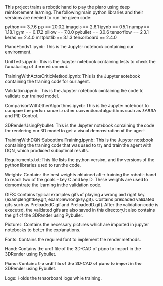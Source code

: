 This project trains a robotic hand to play the piano using deep reinforcement learning. 
The following main python libraries and their versions are needed to run the given code: 

python == 3.7.6 
pip == 20.0.2 
imageio == 2.6.1 
ipynb == 0.5.1 
numpy == 1.18.1 
gym == 0.17.2 
pillow == 7.0.0 
pybullet == 3.0.6 
tensorflow == 2.3.1 
keras == 2.4.0 
matplotlib == 3.1.3 
tensorboard == 2.4.0

 



PianoHandv1.ipynb: This is the Jupyter notebook containing our environment.
 
UnitTests.ipynb: This is the Jupyter notebook containing tests to check the functioning of the environment.
 
TrainingWithActorCriticMethod.ipynb: This is the Jupyter notebook containing the training code for our agent.
 
Validation.ipynb: This is the Jupyter notebook containing the code to validate our trained model.
 
ComparisonWithOtherAlgorithms.ipynb: This is the Jupyter notebook to compare the performance to other 
conventional algorithms such as SARSA and PID Control. 

3DRenderUsingPybullet: This is the Jupyter notebook containing the code for rendering our 3D model to get 
a visual demonstration of the agent. 

TrainingWithDQN-SuboptimalTraining.ipynb:  This is the Jupyter notebook containing the training code that was 
used to try and train the agent with DQN, which produced suboptimal results. 

Requirements.txt: This file lists the python version, and the versions of the python libraries used to run the code. 

 



Weights: Contains the best weights obtained after training the robotic hand to reach two of the goals – key C 
and key D. These weights are used to demonstrate the learning in the validation code. 

GIFS: Contains typical examples gifs of playing a wrong and right key. (examplerightkey.gif, examplewrongkey.gif). 
Contains preloaded validated gifs such as PreloadedC.gif and PreloadedD.gif). After the validation code is executed, 
the validated gifs are also saved in this directory.It also contains the gif of the 3DRender using Pybullet. 

Pictures: Contains the necessary pictures which are imported in jupyter notebooks to better the explanations. 

Fonts: Contains the required font to implement the render methods. 

Hand: Contains the urdf file of the 3D-CAD of piano to import in the 3DRender using Pybullet. 

Piano: Contains the urdf file of the 3D-CAD of piano to import in the 3DRender using Pybullet. 

Logs: Holds the tensorboard logs while training. 
